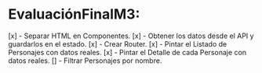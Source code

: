 # EvaluaciónFinalM3:

[x] - Separar HTML en Componentes.
[x] - Obtener los datos desde el API y guardarlos en el estado.
[x] - Crear Router.
[x] - Pintar el Listado de Personajes con datos reales.
[x] - Pintar el Detalle de cada Personaje con datos reales.
[] - Filtrar Personajes por nombre.
